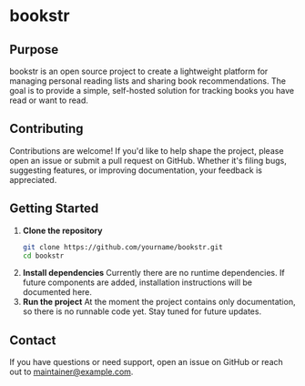 # bookstr

## Purpose
bookstr is an open source project to create a lightweight platform for
managing personal reading lists and sharing book recommendations. The
goal is to provide a simple, self-hosted solution for tracking books you
have read or want to read.

## Contributing
Contributions are welcome! If you'd like to help shape the project,
please open an issue or submit a pull request on GitHub. Whether it's
filing bugs, suggesting features, or improving documentation, your
feedback is appreciated.

## Getting Started
1. **Clone the repository**
   ```bash
   git clone https://github.com/yourname/bookstr.git
   cd bookstr
   ```
2. **Install dependencies**
   Currently there are no runtime dependencies. If future components are
   added, installation instructions will be documented here.
3. **Run the project**
   At the moment the project contains only documentation, so there is no
   runnable code yet. Stay tuned for future updates.

## Contact
If you have questions or need support, open an issue on GitHub or reach
out to <maintainer@example.com>.

